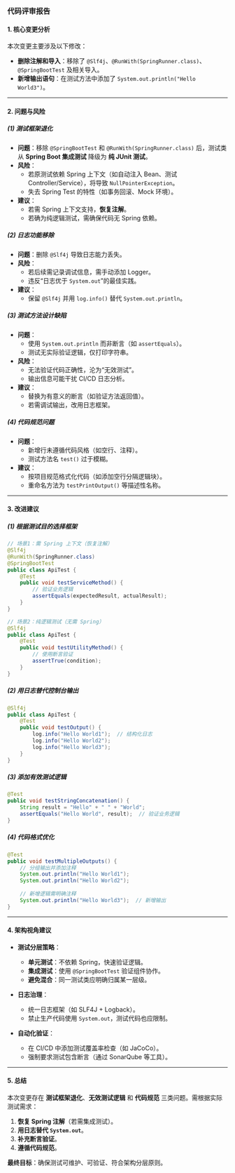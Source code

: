 ### 代码评审报告

#### 1. **核心变更分析**
本次变更主要涉及以下修改：
- **删除注解和导入**：移除了 `@Slf4j`、`@RunWith(SpringRunner.class)`、`@SpringBootTest` 及相关导入。
- **新增输出语句**：在测试方法中添加了 `System.out.println("Hello World3")`。

---

#### 2. **问题与风险**
##### (1) **测试框架退化**
- **问题**：移除 `@SpringBootTest` 和 `@RunWith(SpringRunner.class)` 后，测试类从 **Spring Boot 集成测试** 降级为 **纯 JUnit 测试**。
- **风险**：
  - 若原测试依赖 Spring 上下文（如自动注入 Bean、测试 Controller/Service），将导致 `NullPointerException`。
  - 失去 Spring Test 的特性（如事务回滚、Mock 环境）。
- **建议**：
  - 若需 Spring 上下文支持，**恢复注解**。
  - 若确为纯逻辑测试，需确保代码无 Spring 依赖。

##### (2) **日志功能移除**
- **问题**：删除 `@Slf4j` 导致日志能力丢失。
- **风险**：
  - 若后续需记录调试信息，需手动添加 Logger。
  - 违反“日志优于 `System.out`”的最佳实践。
- **建议**：
  - 保留 `@Slf4j` 并用 `log.info()` 替代 `System.out.println`。

##### (3) **测试方法设计缺陷**
- **问题**：
  - 使用 `System.out.println` 而非断言（如 `assertEquals`）。
  - 测试无实际验证逻辑，仅打印字符串。
- **风险**：
  - 无法验证代码正确性，沦为“无效测试”。
  - 输出信息可能干扰 CI/CD 日志分析。
- **建议**：
  - 替换为有意义的断言（如验证方法返回值）。
  - 若需调试输出，改用日志框架。

##### (4) **代码规范问题**
- **问题**：
  - 新增行未遵循代码风格（如空行、注释）。
  - 测试方法名 `test()` 过于模糊。
- **建议**：
  - 按项目规范格式化代码（如添加空行分隔逻辑块）。
  - 重命名方法为 `testPrintOutput()` 等描述性名称。

---

#### 3. **改进建议**
##### (1) **根据测试目的选择框架**
```java
// 场景1：需 Spring 上下文（恢复注解）
@Slf4j
@RunWith(SpringRunner.class)
@SpringBootTest
public class ApiTest {
    @Test
    public void testServiceMethod() {
        // 验证业务逻辑
        assertEquals(expectedResult, actualResult);
    }
}

// 场景2：纯逻辑测试（无需 Spring）
@Slf4j
public class ApiTest {
    @Test
    public void testUtilityMethod() {
        // 使用断言验证
        assertTrue(condition);
    }
}
```

##### (2) **用日志替代控制台输出**
```java
@Slf4j
public class ApiTest {
    @Test
    public void testOutput() {
        log.info("Hello World1");  // 结构化日志
        log.info("Hello World2");
        log.info("Hello World3");
    }
}
```

##### (3) **添加有效测试逻辑**
```java
@Test
public void testStringConcatenation() {
    String result = "Hello" + " " + "World";
    assertEquals("Hello World", result);  // 验证业务逻辑
}
```

##### (4) **代码格式优化**
```java
@Test
public void testMultipleOutputs() {
    // 分组输出并添加注释
    System.out.println("Hello World1");
    System.out.println("Hello World2");
    
    // 新增逻辑需明确注释
    System.out.println("Hello World3");  // 新增输出
}
```

---

#### 4. **架构视角建议**
- **测试分层策略**：
  - **单元测试**：不依赖 Spring，快速验证逻辑。
  - **集成测试**：使用 `@SpringBootTest` 验证组件协作。
  - **避免混合**：同一测试类应明确归属某一层级。
  
- **日志治理**：
  - 统一日志框架（如 SLF4J + Logback）。
  - 禁止生产代码使用 `System.out`，测试代码也应限制。

- **自动化验证**：
  - 在 CI/CD 中添加测试覆盖率检查（如 JaCoCo）。
  - 强制要求测试包含断言（通过 SonarQube 等工具）。

---

#### 5. **总结**
本次变更存在 **测试框架退化**、**无效测试逻辑** 和 **代码规范** 三类问题。需根据实际测试需求：
1. **恢复 Spring 注解**（若需集成测试）。
2. **用日志替代 `System.out`**。
3. **补充断言验证**。
4. **遵循代码规范**。

**最终目标**：确保测试可维护、可验证、符合架构分层原则。